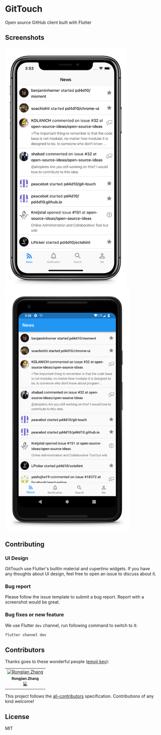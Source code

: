 # GitTouch

Open source GitHub client built with Flutter

## Screenshots

<img src="assets/screenshot-ios.png" alt="iOS screenshot" width="400" />
<img src="assets/screenshot-android.png" alt="Android screenshot" width="410" />

## Contributing

### UI Design

GitTouch use Flutter's builtin material and cupertino widgets. If you have any thoughts about UI design, feel free to open an issue to discuss about it.

### Bug report

Please follow the issue template to submit a bug report. Report with a screenshot would be great.

### Bug fixes or new feature

We use Flutter `dev` channel, run following command to switch to it:

```sh
flutter channel dev
```

## Contributors

Thanks goes to these wonderful people ([emoji key](https://allcontributors.org/docs/en/emoji-key)):

<!-- ALL-CONTRIBUTORS-LIST:START - Do not remove or modify this section -->
<!-- prettier-ignore -->
<table><tr><td align="center"><a href="https://github.com/pd4d10"><img src="https://avatars0.githubusercontent.com/u/9524411?v=4" width="100px;" alt="Rongjian Zhang"/><br /><sub><b>Rongjian Zhang</b></sub></a><br /><a href="https://github.com/pd4d10/git-touch/commits?author=pd4d10" title="Code">💻</a></td></tr></table>
<!-- ALL-CONTRIBUTORS-LIST:END -->

This project follows the [all-contributors](https://github.com/all-contributors/all-contributors) specification. Contributions of any kind welcome!

## License

MIT
